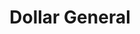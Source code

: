 ---
title: "Dollar General"
url: /hawkins/dollar-general-farm-to-market-road-2869/
shop: variety store
---